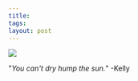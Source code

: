 ```yaml
---
title:  
tags: 
layout: post
---
```

<img src="http://fuzzymonk.com/photos/blog/image/595/MayanSun.jpg" class="center"/>



"_You can't dry hump the sun._" -Kelly
